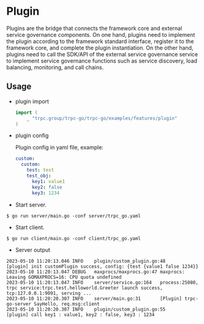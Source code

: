 # Plugin

Plugins are the bridge that connects the framework core and external service governance components. On one hand, plugins need to implement the plugin according to the framework standard interface, register it to the framework core, and complete the plugin instantiation. On the other hand, plugins need to call the SDK/API of the external service governance service to implement service governance functions such as service discovery, load balancing, monitoring, and call chains.

## Usage

- plugin import

    ```go
    import (
    	_ "trpc.group/trpc-go/trpc-go/examples/features/plugin"
    )
    ```

- plugin config

  Plugin config in yaml file, example:

  ```yaml
  custom:
    custom:
      test: test
      test_obj:
        key1: value1
        key2: false
        key3: 1234
  ```

* Start server.

```shell
$ go run server/main.go -conf server/trpc_go.yaml
```

* Start client.

```shell
$ go run client/main.go -conf client/trpc_go.yaml
```

* Server output

```
2023-05-10 11:20:13.046 INFO    plugin/custom_plugin.go:48      [plugin] init customPlugin success, config: {test {value1 false 1234}}
2023-05-10 11:20:13.047 DEBUG   maxprocs/maxprocs.go:47 maxprocs: Leaving GOMAXPROCS=16: CPU quota undefined
2023-05-10 11:20:13.047 INFO    server/service.go:164   process:25080, trpc service:trpc.test.helloworld.Greeter launch success, tcp:127.0.0.1:9091, serving ...
2023-05-10 11:20:20.307 INFO    server/main.go:31       [Plugin] trpc-go-server SayHello, req.msg:client
2023-05-10 11:20:20.307 INFO    plugin/custom_plugin.go:55      [plugin] call key1 : value1, key2 : false, key3 : 1234
```
  
  


